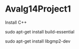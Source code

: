 Avalg14Project1
===============

Install C++

sudo apt-get install build-essential

sudo apt-get install libgmp2-dev

